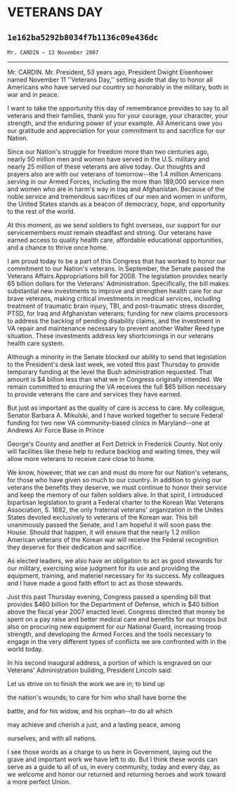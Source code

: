 # VETERANS DAY
## `1e162ba5292b8034f7b1136c09e436dc`
`Mr. CARDIN — 13 November 2007`

---


Mr. CARDIN. Mr. President, 53 years ago, President Dwight Eisenhower 
named November 11 ''Veterans Day,'' setting aside that day to honor all 
Americans who have served our country so honorably in the military, 
both in war and in peace.

I want to take the opportunity this day of remembrance provides to 
say to all veterans and their families, thank you for your courage, 
your character, your strength, and the enduring power of your example. 
All Americans owe you our gratitude and appreciation for your 
commitment to and sacrifice for our Nation.

Since our Nation's struggle for freedom more than two centuries ago, 
nearly 50 million men and women have served in the U.S. military and 
nearly 25 million of these veterans are alive today. Our thoughts and 
prayers also are with our veterans of tomorrow--the 1.4 million 
Americans serving in our Armed Forces, including the more than 189,000 
service men and women who are in harm's way in Iraq and Afghanistan. 
Because of the noble service and tremendous sacrifices of our men and 
women in uniform, the United States stands as a beacon of democracy, 
hope, and opportunity to the rest of the world.

At this moment, as we send soldiers to fight overseas, our support 
for our servicemembers must remain steadfast and strong. Our veterans 
have earned access to quality health care, affordable educational 
opportunities, and a chance to thrive once home.

I am proud today to be a part of this Congress that has worked to 
honor our commitment to our Nation's veterans. In September, the Senate 
passed the Veterans Affairs Appropriations bill for 2008. The 
legislation provides nearly 65 billion dollars for the Veterans' 
Administration. Specifically, the bill makes substantial new 
investments to improve and strengthen health care for our brave 
veterans, making critical investments in medical services, including 
treatment of traumatic brain injury, TBI, and post-traumatic stress 
disorder, PTSD, for Iraq and Afghanistan veterans; funding for new 
claims processors to address the backlog of pending disability claims, 
and the investment in VA repair and maintenance necessary to prevent 
another Walter Reed type situation. These investments address key 
shortcomings in our veterans health care system.

Although a minority in the Senate blocked our ability to send that 
legislation to the President's desk last week, we voted this past 
Thursday to provide temporary funding at the level the Bush 
administration requested. That amount is $4 billion less than what we 
in Congress originally intended. We remain committed to ensuring the VA 
receives the full $65 billion necessary to provide veterans the care 
and services they have earned.

But just as important as the quality of care is access to care. My 
colleague, Senator Barbara A. Mikulski, and I have worked together to 
secure Federal funding for two new VA community-based clinics in 
Maryland--one at Andrews Air Force Base in Prince


George's County and another at Fort Detrick in Frederick County. Not 
only will facilities like these help to reduce backlog and waiting 
times, they will allow more veterans to receive care close to home.

We know, however, that we can and must do more for our Nation's 
veterans, for those who have given so much to our country. In addition 
to giving our veterans the benefits they deserve, we must continue to 
honor their service and keep the memory of our fallen soldiers alive. 
In that spirit, I introduced bipartisan legislation to grant a Federal 
charter to the Korean War Veterans Association, S. 1692, the only 
fraternal veterans' organization in the Unites States devoted 
exclusively to veterans of the Korean war. This bill unanimously passed 
the Senate, and I am hopeful it will soon pass the House. Should that 
happen, it will ensure that the nearly 1.2 million American veterans of 
the Korean war will receive the Federal recognition they deserve for 
their dedication and sacrifice.

As elected leaders, we also have an obligation to act as good 
stewards for our military, exercising wise judgment for its use and 
providing the equipment, training, and materiel necessary for its 
success. My colleagues and I have made a good faith effort to act as 
those stewards.

Just this past Thursday evening, Congress passed a spending bill that 
provides $460 billion for the Department of Defense, which is $40 
billion above the fiscal year 2007 enacted level. Congress directed 
that money be spent on a pay raise and better medical care and benefits 
for our troops but also on procuring new equipment for our National 
Guard, increasing troop strength, and developing the Armed Forces and 
the tools necessary to engage in the very different types of conflicts 
we are confronted with in the world today.

In his second inaugural address, a portion of which is engraved on 
our Veterans' Administration building, President Lincoln said:




 Let us strive on to finish the work we are in; to bind up 


 the nation's wounds; to care for him who shall have borne the 


 battle, and for his widow, and his orphan--to do all which 


 may achieve and cherish a just, and a lasting peace, among 


 ourselves, and with all nations.


I see those words as a charge to us here in Government, laying out 
the grave and important work we have left to do. But I think these 
words can serve as a guide to all of us, in every community, today and 
every day, as we welcome and honor our returned and returning heroes 
and work toward a more perfect Union.